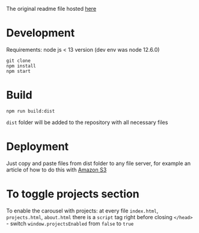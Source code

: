 The original readme file hosted [here](https://github.com/ericalli/static-site-boilerplate)

# Development

Requirements: node js < 13 version (dev env was node 12.6.0)

```
git clone
npm install
npm start
```

# Build

```
npm run build:dist
```

`dist` folder will be added to the repository with all necessary files

# Deployment

Just copy and paste files from dist folder to any file server, for example an article of how to do this with [Amazon S3](https://medium.com/@kyle.galbraith/how-to-host-a-website-on-s3-without-getting-lost-in-the-sea-e2b82aa6cd38)

# To toggle projects section

To enable the carousel with projects: at every file `index.html`, `projects.html`, `about.html` there is a `script` tag right before closing `</head>` - switch `window.projectsEnabled` from `false` to `true`